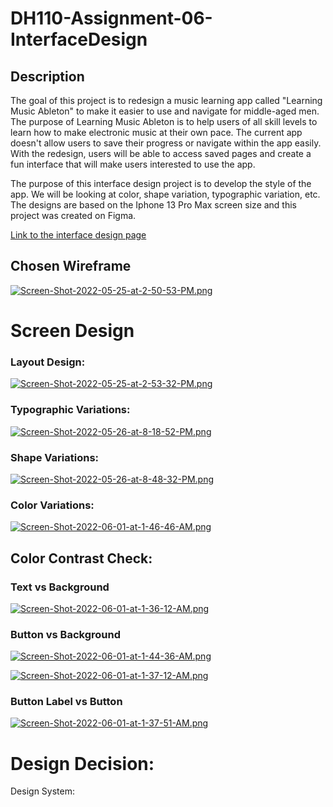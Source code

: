 # DH110-Assignment-06-InterfaceDesign

## Description

The goal of this project is to redesign a music learning app called "Learning Music Ableton" to make it easier to use and navigate for middle-aged men. The purpose of Learning Music Ableton is to help users of all skill levels to learn how to make electronic music at their own pace. The current app doesn't allow users to save their progress or navigate within the app easily. With the redesign, users will be able to access saved pages and create a fun interface that will make users interested to use the app. 

The purpose of this interface design project is to develop the style of the app. We will be looking at color, shape variation, typographic variation, etc. The designs are based on the Iphone 13 Pro Max screen size and this project was created on Figma.

[Link to the interface design page](https://www.figma.com/file/qWik4xZQjP7MhKW7EFLLZk/Assignment-6?node-id=22%3A1058)



## Chosen Wireframe

[![Screen-Shot-2022-05-25-at-2-50-53-PM.png](https://i.postimg.cc/XY1zz644/Screen-Shot-2022-05-25-at-2-50-53-PM.png)](https://postimg.cc/tsPksfsM)

# Screen Design

### Layout Design:

[![Screen-Shot-2022-05-25-at-2-53-32-PM.png](https://i.postimg.cc/sx1BKWcV/Screen-Shot-2022-05-25-at-2-53-32-PM.png)](https://postimg.cc/Pvsr5P9c)

### Typographic Variations:
[![Screen-Shot-2022-05-26-at-8-18-52-PM.png](https://i.postimg.cc/gJ4j6H28/Screen-Shot-2022-05-26-at-8-18-52-PM.png)](https://postimg.cc/Hccdq55k)


### Shape Variations:

[![Screen-Shot-2022-05-26-at-8-48-32-PM.png](https://i.postimg.cc/tJJP5t2Q/Screen-Shot-2022-05-26-at-8-48-32-PM.png)](https://postimg.cc/Lgdn4PcN)

### Color Variations:

[![Screen-Shot-2022-06-01-at-1-46-46-AM.png](https://i.postimg.cc/RZfDtjjz/Screen-Shot-2022-06-01-at-1-46-46-AM.png)](https://postimg.cc/tsqkQmqr)

## Color Contrast Check:

### Text vs Background

[![Screen-Shot-2022-06-01-at-1-36-12-AM.png](https://i.postimg.cc/W1wbnfkQ/Screen-Shot-2022-06-01-at-1-36-12-AM.png)](https://postimg.cc/4Yng4Pw5)

### Button vs Background
[![Screen-Shot-2022-06-01-at-1-44-36-AM.png](https://i.postimg.cc/907nBKrT/Screen-Shot-2022-06-01-at-1-44-36-AM.png)](https://postimg.cc/Mfz56s0K)

[![Screen-Shot-2022-06-01-at-1-37-12-AM.png](https://i.postimg.cc/65BPZjB7/Screen-Shot-2022-06-01-at-1-37-12-AM.png)](https://postimg.cc/6T1zJh2w)



### Button Label vs Button

[![Screen-Shot-2022-06-01-at-1-37-51-AM.png](https://i.postimg.cc/rpgs8YyS/Screen-Shot-2022-06-01-at-1-37-51-AM.png)](https://postimg.cc/8FJN4465)

# Design Decision: 



Design System: 
